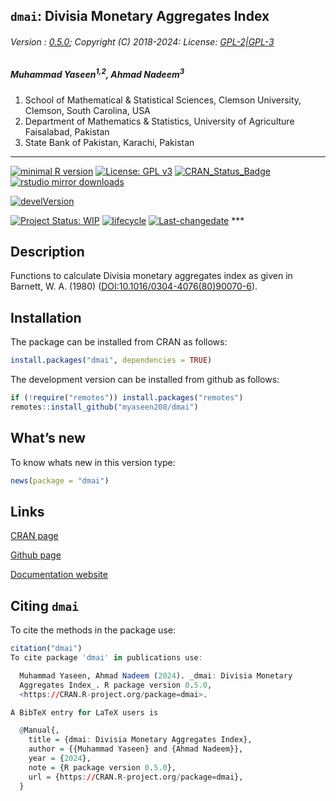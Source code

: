 
## `dmai`: Divisia Monetary Aggregates Index

###### Version : [0.5.0](https://myaseen208.com/dmai/); Copyright (C) 2018-2024: License: [GPL-2\|GPL-3](https://www.r-project.org/Licenses/)

##### *Muhammad Yaseen<sup>1,2</sup>, Ahmad Nadeem<sup>3</sup>*

1.  School of Mathematical & Statistical Sciences, Clemson University,
    Clemson, South Carolina, USA
2.  Department of Mathematics & Statistics, University of Agriculture
    Faisalabad, Pakistan
3.  State Bank of Pakistan, Karachi, Pakistan

------------------------------------------------------------------------

[![minimal R
version](https://img.shields.io/badge/R%3E%3D-3.5.0-6666ff.svg)](https://cran.r-project.org/)
[![License: GPL
v3](https://img.shields.io/badge/License-GPL%20v3-blue.svg)](https://www.gnu.org/licenses/gpl-3.0)
[![CRAN_Status_Badge](https://www.r-pkg.org/badges/version-last-release/dmai)](https://cran.r-project.org/package=dmai)
[![rstudio mirror
downloads](https://cranlogs.r-pkg.org/badges/grand-total/dmai?color=green)](https://CRAN.R-project.org/package=dmai)
<!-- [![packageversion](https://img.shields.io/badge/Package%20version-0.2.3.3-orange.svg)](https://github.com/myaseen208/dmai) -->

[![develVersion](https://img.shields.io/badge/devel%20version-0.5.0-orange.svg)](https://github.com/myaseen208/dmai)

<!-- [![GitHub Download Count](https://github-basic-badges.herokuapp.com/downloads/myaseen208/dmai/total.svg)] -->

[![Project Status:
WIP](https://www.repostatus.org/badges/latest/inactive.svg)](https://www.repostatus.org/#inactive)
[![lifecycle](https://img.shields.io/badge/lifecycle-stable-brightgreen.svg)](https://lifecycle.r-lib.org/articles/stages.html#stable)
[![Last-changedate](https://img.shields.io/badge/last%20change-2024--10--11-yellowgreen.svg)](https://github.com/myaseen208/dmai)
\*\*\*

## Description

Functions to calculate Divisia monetary aggregates index as given in
Barnett, W. A. (1980) (<DOI:10.1016/0304-4076(80)90070-6>).

## Installation

The package can be installed from CRAN as follows:

``` r
install.packages("dmai", dependencies = TRUE)
```

The development version can be installed from github as follows:

``` r
if (!require("remotes")) install.packages("remotes")
remotes::install_github("myaseen208/dmai")
```

## What’s new

To know whats new in this version type:

``` r
news(package = "dmai")
```

## Links

[CRAN page](https://cran.r-project.org/package=dmai)

[Github page](https://github.com/myaseen208/dmai)

[Documentation website](https://myaseen208.com/dmai/)

## Citing `dmai`

To cite the methods in the package use:

``` r
citation("dmai")
To cite package 'dmai' in publications use:

  Muhammad Yaseen, Ahmad Nadeem (2024). _dmai: Divisia Monetary
  Aggregates Index_. R package version 0.5.0,
  <https://CRAN.R-project.org/package=dmai>.

A BibTeX entry for LaTeX users is

  @Manual{,
    title = {dmai: Divisia Monetary Aggregates Index},
    author = {{Muhammad Yaseen} and {Ahmad Nadeem}},
    year = {2024},
    note = {R package version 0.5.0},
    url = {https://CRAN.R-project.org/package=dmai},
  }
```
